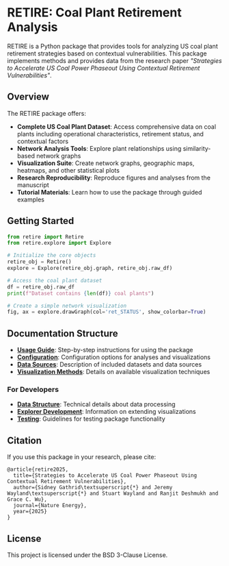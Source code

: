 # RETIRE: Coal Plant Retirement Analysis

RETIRE is a Python package that provides tools for analyzing US coal plant retirement strategies based on contextual vulnerabilities. This package implements methods and provides data from the research paper _"Strategies to Accelerate US Coal Power Phaseout Using Contextual Retirement Vulnerabilities"_.

## Overview

The RETIRE package offers:

- **Complete US Coal Plant Dataset**: Access comprehensive data on coal plants including operational characteristics, retirement status, and contextual factors
- **Network Analysis Tools**: Explore plant relationships using similarity-based network graphs
- **Visualization Suite**: Create network graphs, geographic maps, heatmaps, and other statistical plots
- **Research Reproducibility**: Reproduce figures and analyses from the manuscript
- **Tutorial Materials**: Learn how to use the package through guided examples

## Getting Started

```python
from retire import Retire
from retire.explore import Explore

# Initialize the core objects
retire_obj = Retire()
explore = Explore(retire_obj.graph, retire_obj.raw_df)

# Access the coal plant dataset
df = retire_obj.raw_df
print(f"Dataset contains {len(df)} coal plants")

# Create a simple network visualization
fig, ax = explore.drawGraph(col='ret_STATUS', show_colorbar=True)
```

## Documentation Structure

- [**Usage Guide**](usage_guide.md): Step-by-step instructions for using the package
- [**Configuration**](configuration.md): Configuration options for analyses and visualizations
- [**Data Sources**](data_sources.md): Description of included datasets and data sources
- [**Visualization Methods**](visualization_methods.md): Details on available visualization techniques

### For Developers

- [**Data Structure**](development/data.md): Technical details about data processing
- [**Explorer Development**](development/explorer.md): Information on extending visualizations
- [**Testing**](development/testing.md): Guidelines for testing package functionality

## Citation

If you use this package in your research, please cite:

```
@article{retire2025,
  title={Strategies to Accelerate US Coal Power Phaseout Using Contextual Retirement Vulnerabilities},
  author={Sidney Gathrid\textsuperscript{*} and Jeremy Wayland\textsuperscript{*} and Stuart Wayland and Ranjit Deshmukh and Grace C. Wu},
  journal={Nature Energy},
  year={2025}
}
```

## License

This project is licensed under the BSD 3-Clause License.
